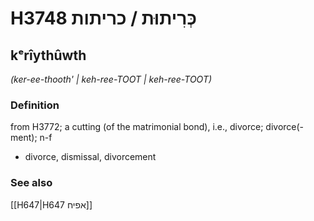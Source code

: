 # H3748 כְּרִיתוּת / כריתות

## kᵉrîythûwth

_(ker-ee-thooth' | keh-ree-TOOT | keh-ree-TOOT)_

### Definition

from H3772; a cutting (of the matrimonial bond), i.e., divorce; divorce(-ment); n-f

- divorce, dismissal, divorcement

### See also

[[H647|H647 אפיח]]
